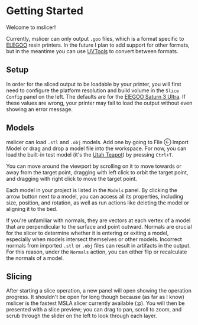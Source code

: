 # Getting Started

Welcome to mslicer!

Currently, mslicer can only output `.goo` files, which is a format specific to [ELEGOO](https://www.elegoo.com) resin printers. In the future I plan to add support for other formats, but in the meantime you can use [UVTools](https://github.com/sn4k3/UVtools) to convert between formats.

## Setup

In order for the sliced output to be loadable by your printer, you will first need to configure the platform resolution and build volume in the `Slice Config` panel on the left. The defaults are for the [ElEGOO Saturn 3 Ultra](https://us.elegoo.com/products/elegoo-saturn-3-ultra-resin-3d-printer-12k). If these values are wrong, your printer may fail to load the output without even showing an error message.

## Models

mslicer can load `.stl` and `.obj` models. Add one by going to File  Import Model or drag and drop a model file into the workspace. For now, you can load the built-in test model (it's the [Utah Teapot](https://en.wikipedia.org/wiki/Utah_teapot)) by pressing `Ctrl+T`.

You can move around the viewport by scrolling on it to move towards or away from the target point, dragging with left click to orbit the target point, and dragging with right click to move the target point.

Each model in your project is listed in the `Models` panel. By clicking the arrow button next to a model, you can access all its properties, including size, position, and rotation, as well as run actions like deleting the model or aligning it to the bed.

If you're unfamiliar with normals, they are vectors at each vertex of a model that are perpendicular to the surface and point outward. Normals are crucial for the slicer to determine whether it is entering or exiting a model, especially when models intersect themselves or other models. Incorrect normals from imported `.stl` or `.obj` files can result in artifacts in the output. For this reason, under the `Normals` action, you can either flip or recalculate the normals of a model.

## Slicing

After starting a slice operation, a new panel will open showing the operation progress. It shouldn't be open for long though because (as far as I know) mslicer is the fastest MSLA slicer currently available (:p). You will then be presented with a slice preview; you can drag to pan, scroll to zoom, and scrub through the slider on the left to look through each layer.
